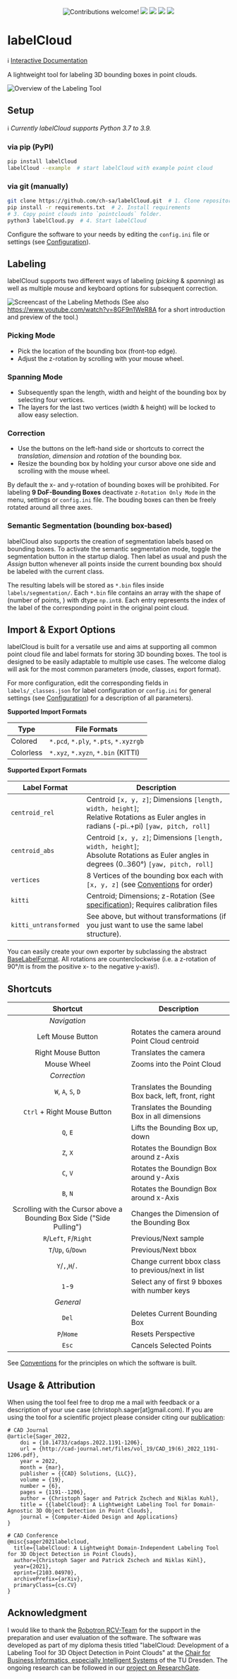 <p align="center">
    <img src="https://img.shields.io/badge/contributions-welcome!-green" alt="Contributions welcome!"/>
    <img src="https://img.shields.io/github/last-commit/ch-sa/labelCloud?color=blue">
    <img src="https://img.shields.io/pypi/pyversions/labelCloud" />
    <img src="https://github.com/ch-sa/labelCloud/actions/workflows/unit-tests.yml/badge.svg" />
    <img src="https://img.shields.io/badge/code%20style-black-000000.svg" />
</p>


# labelCloud
:information_source: [Interactive Documentation](https://ch-sa.github.io/labelCloud/)

A lightweight tool for labeling 3D bounding boxes in point clouds.

![Overview of the Labeling Tool](https://raw.githubusercontent.com/ch-sa/labelCloud/master/docs/assets/io_overview.png)

## Setup
:information_source: *Currently labelCloud supports Python 3.7 to 3.9.*

### via pip (PyPI)
```bash
pip install labelCloud
labelCloud --example  # start labelCloud with example point cloud
```

### via git (manually)

```bash
git clone https://github.com/ch-sa/labelCloud.git  # 1. Clone repository
pip install -r requirements.txt  # 2. Install requirements
# 3. Copy point clouds into `pointclouds` folder.
python3 labelCloud.py  # 4. Start labelCloud
```

Configure the software to your needs by editing the `config.ini` file or settings (see [Configuration](https://ch-sa.github.io/labelCloud/configuration/)).

## Labeling
labelCloud supports two different ways of labeling (*picking* & *spanning*) as well as multiple mouse and keyboard options for subsequent correction.

![Screencast of the Labeling Methods](https://raw.githubusercontent.com/ch-sa/labelCloud/master/docs/assets/screencast_small.gif)
(See also https://www.youtube.com/watch?v=8GF9n1WeR8A for a short introduction and preview of the tool.)

### Picking Mode

* Pick the location of the bounding box (front-top edge).
* Adjust the z-rotation by scrolling with your mouse wheel.

### Spanning Mode

* Subsequently span the length, width and height of the bounding box by selecting four vertices.
* The layers for the last two vertices (width & height) will be locked to allow easy selection.

### Correction

* Use the buttons on the left-hand side or shortcuts to correct the *translation*, *dimension* and
  *rotation* of the bounding box.
* Resize the bounding box by holding your cursor above one side and scrolling with the mouse wheel.

By default the x- and y-rotation of bounding boxes will be prohibited.
For labeling **9 DoF-Bounding Boxes** deactivate `z-Rotation Only Mode` in the menu, settings or
`config.ini` file.
The bouding boxes can then be freely rotated around all three axes.

### Semantic Segmentation (bounding box-based)

labelCloud also supports the creation of segmentation labels based on bounding boxes.
To activate the semantic segmentation mode, toggle the segmentation button in the startup dialog.
Then label as usual and push the *Assign* button whenever all points inside the current bounding box
should be labeled with the current class.

The resulting labels will be stored as `*.bin` files inside `labels/segmentation/`.
Each `*.bin` file contains an array with the shape of (number of points, ) with dtype `np.int8`.
Each entry represents the index of the label of the corresponding point in the original point cloud.


## Import & Export Options
labelCloud is built for a versatile use and aims at supporting all common point cloud file
and label formats for storing 3D bounding boxes.
The tool is designed to be easily adaptable to multiple use cases. The welcome dialog will ask for
the most common parameters (mode, classes, export format).

For more configuration, edit the corresponding fields in `labels/_classes.json` for label
configuration or `config.ini` for general settings (see
[Configuration](https://ch-sa.github.io/labelCloud/configuration/)) for a description of all
parameters).

**Supported Import Formats**

| Type      | File Formats                          |
| --------- | ------------------------------------- |
| Colored   | `*.pcd`, `*.ply`, `*.pts`, `*.xyzrgb` |
| Colorless | `*.xyz`, `*.xyzn`, `*.bin` (KITTI)    |

**Supported Export Formats**

| Label Format          | Description                                                                                                                                                                |
| --------------------- | -------------------------------------------------------------------------------------------------------------------------------------------------------------------------- |
| `centroid_rel`        | Centroid `[x, y, z]`; Dimensions `[length, width, height]`; <br> Relative Rotations as Euler angles in radians (-pi..+pi) `[yaw, pitch, roll]`                             |
| `centroid_abs`        | Centroid `[x, y, z]`; Dimensions `[length, width, height]`; <br> Absolute Rotations as Euler angles in degrees (0..360°) `[yaw, pitch, roll]`                              |
| `vertices`            | 8 Vertices of the bounding box each with `[x, y, z]` (see [Conventions](conventions.md) for order)                                                                         |
| `kitti`               | Centroid; Dimensions; z-Rotation (See [specification](https://github.com/bostondiditeam/kitti/blob/master/resources/devkit_object/readme.txt)); Requires calibration files |
| `kitti_untransformed` | See above, but without transformations (if you just want to use the same label structure).                                                                                 |

You can easily create your own exporter by subclassing the abstract [BaseLabelFormat](https://github.com/ch-sa/labelCloud/blob/master/labelCloud/label_formats/base.py#L10).
All rotations are counterclockwise (i.e. a z-rotation of 90°/π is from the positive x- to the negative y-axis!).

## Shortcuts

|                               Shortcut                               | Description                                          |
| :------------------------------------------------------------------: | ---------------------------------------------------- |
|                             *Navigation*                             |                                                      |
|                          Left Mouse Button                           | Rotates the camera around Point Cloud centroid       |
|                          Right Mouse Button                          | Translates the camera                                |
|                             Mouse Wheel                              | Zooms into the Point Cloud                           |
|                             *Correction*                             |                                                      |
|                          `W`, `A`, `S`, `D`                          | Translates the Bounding Box back, left, front, right |
|                     `Ctrl` + Right Mouse Button                      | Translates the Bounding Box in all dimensions        |
|                               `Q`, `E`                               | Lifts the Bounding Box up, down                      |
|                               `Z`, `X`                               | Rotates the Boundign Box around z-Axis               |
|                               `C`, `V`                               | Rotates the Boundign Box around y-Axis               |
|                               `B`, `N`                               | Rotates the Boundign Box around x-Axis               |
| Scrolling with the Cursor above a Bounding Box Side ("Side Pulling") | Changes the Dimension of the Bounding Box            |
|                         `R`/`Left`, `F`/`Right`                      | Previous/Next sample                                 |
|                           `T`/`Up`, `G`/`Down`                       | Previous/Next bbox                                   |
|                             `Y`/`,`,`H`/`.`                          | Change current bbox class to previous/next in list   |
|                                `1`-`9`                               | Select any of first 9 bboxes with number keys        |
|                              *General*                               |                                                      |
|                                `Del`                                 | Deletes Current Bounding Box                         |
|                              `P`/`Home`                              | Resets Perspective                                   |
|                                `Esc`                                 | Cancels Selected Points                              |


See [Conventions](https://ch-sa.github.io/labelCloud/conventions/) for the principles on which the
software is built.

## Usage & Attribution
When using the tool feel free to drop me a mail with feedback or a description of your use case (christoph.sager[at]gmail.com).
If you are using the tool for a scientific project please consider citing our [publication](http://cad-journal.net/files/vol_19/CAD_19(6)_2022_1191-1206.pdf):

    # CAD Journal
    @article{Sager_2022,
        doi = {10.14733/cadaps.2022.1191-1206},
        url = {http://cad-journal.net/files/vol_19/CAD_19(6)_2022_1191-1206.pdf},
        year = 2022,
        month = {mar},
        publisher = {{CAD} Solutions, {LLC}},
        volume = {19},
        number = {6},
        pages = {1191--1206},
        author = {Christoph Sager and Patrick Zschech and Niklas Kuhl},
        title = {{labelCloud}: A Lightweight Labeling Tool for Domain-Agnostic 3D Object Detection in Point Clouds},
        journal = {Computer-Aided Design and Applications}
    } 
   
    # CAD Conference
    @misc{sager2021labelcloud,
      title={labelCloud: A Lightweight Domain-Independent Labeling Tool for 3D Object Detection in Point Clouds}, 
      author={Christoph Sager and Patrick Zschech and Niklas Kühl},
      year={2021},
      eprint={2103.04970},
      archivePrefix={arXiv},
      primaryClass={cs.CV}
    }

## Acknowledgment
I would like to thank the [Robotron RCV-Team](https://www.robotron.de/rcv) for the support in the
preparation and user evaluation of the software.
The software was developed as part of my diploma thesis titled "labelCloud: Development of a
Labeling Tool for 3D Object Detection in Point Clouds" at the
[Chair for Business Informatics, especially Intelligent Systems](https://tu-dresden.de/bu/wirtschaft/winf/isd)
of the TU Dresden. The ongoing research can be followed in our
[project on ResearchGate](https://www.researchgate.net/project/Development-of-a-Point-Cloud-Labeling-Tool-to-Generate-Training-Data-for-3D-Object-Detection-and-6D-Pose-Estimation).
